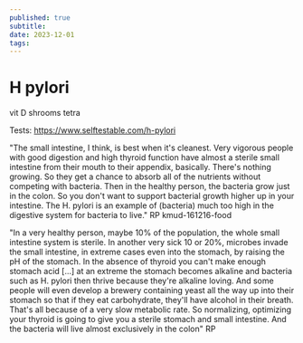 ```yaml
---
published: true
subtitle:
date: 2023-12-01
tags: 
---
```


#  H pylori
vit D shrooms tetra

Tests: https://www.selftestable.com/h-pylori

"The small intestine, I think, is best when it's cleanest. Very vigorous people with good digestion and high thyroid function have almost a sterile small intestine from their mouth to their appendix, basically. There's nothing growing. So they get a chance to absorb all of the nutrients without competing with bacteria. Then in the healthy person, the bacteria grow just in the colon. So you don't want to support bacterial growth higher up in your intestine. The H. pylori is an example of (bacteria) much too high in the digestive system for bacteria to live." RP kmud-161216-food

"In a very healthy person, maybe 10% of the population, the whole small intestine system is sterile. In another very sick 10 or 20%, microbes invade the small intestine, in extreme cases even into the stomach, by raising the pH of the stomach. In the absence of thyroid you can't make enough stomach acid [...] at an extreme the stomach becomes alkaline and bacteria such as H. pylori then thrive because they're alkaline loving. And some people will even develop a brewery containing yeast all the way up into their stomach so that if they eat carbohydrate, they'll have alcohol in their breath. That's all because of a very slow metabolic rate. So normalizing, optimizing your thyroid is going to give you a sterile stomach and small intestine. And the bacteria will live almost exclusively in the colon" RP 

